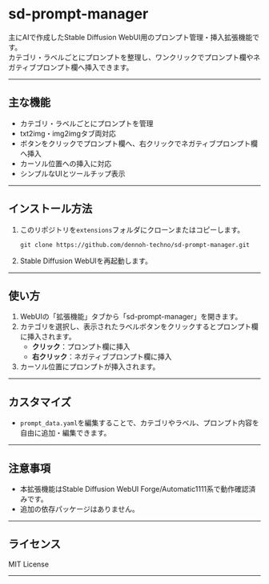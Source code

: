 # sd-prompt-manager

主にAIで作成したStable Diffusion WebUI用のプロンプト管理・挿入拡張機能です。  
カテゴリ・ラベルごとにプロンプトを整理し、ワンクリックでプロンプト欄やネガティブプロンプト欄へ挿入できます。

---

## 主な機能

- カテゴリ・ラベルごとにプロンプトを管理
- txt2img・img2imgタブ両対応
- ボタンをクリックでプロンプト欄へ、右クリックでネガティブプロンプト欄へ挿入
- カーソル位置への挿入に対応
- シンプルなUIとツールチップ表示

---

## インストール方法

1. このリポジトリを`extensions`フォルダにクローンまたはコピーします。

    ```
    git clone https://github.com/dennoh-techno/sd-prompt-manager.git
    ```

2. Stable Diffusion WebUIを再起動します。

---

## 使い方

1. WebUIの「拡張機能」タブから「sd-prompt-manager」を開きます。
2. カテゴリを選択し、表示されたラベルボタンをクリックするとプロンプト欄に挿入されます。
    - **クリック**：プロンプト欄に挿入
    - **右クリック**：ネガティブプロンプト欄に挿入
3. カーソル位置にプロンプトが挿入されます。

---

## カスタマイズ

- `prompt_data.yaml`を編集することで、カテゴリやラベル、プロンプト内容を自由に追加・編集できます。

---

## 注意事項

- 本拡張機能はStable Diffusion WebUI Forge/Automatic1111系で動作確認済みです。
- 追加の依存パッケージはありません。

---

## ライセンス

MIT License

---
